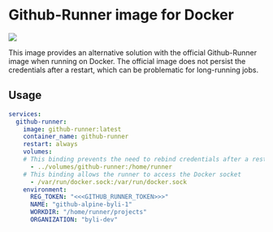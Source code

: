 # Github-Runner image for Docker

<!-- badges -->
![](https://img.shields.io/badge/version-2.323.0-brightgreen)

<!-- badges-end -->

This image provides an alternative solution with the official Github-Runner image when running on Docker. The official image does not persist the credentials after a restart, which can be problematic for long-running jobs.
## Usage

```yaml
services:
  github-runner:
    image: github-runner:latest
    container_name: github-runner
    restart: always
    volumes:
    # This binding prevents the need to rebind credentials after a restart
      - ../volumes/github-runner:/home/runner
    # This binding allows the runner to access the Docker socket
      - /var/run/docker.sock:/var/run/docker.sock
    environment:
      REG_TOKEN: "<<<GITHUB_RUNNER_TOKEN>>>"
      NAME: "github-alpine-byli-1"
      WORKDIR: "/home/runner/projects"
      ORGANIZATION: "byli-dev"



